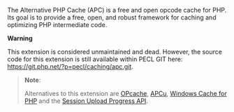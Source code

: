 The Alternative PHP Cache (APC) is a free and open opcode cache for PHP.
Its goal is to provide a free, open, and robust framework for caching
and optimizing PHP intermediate code.

**Warning**

This extension is considered unmaintained and dead. However, the source
code for this extension is still available within PECL GIT here:
https://git.php.net/?p=pecl/caching/apc.git.

> **Note**:
>
> Alternatives to this extension are
> <a href="/book/opcache.html" class="link">OPcache</a>,
> <a href="/book/apcu.html" class="link">APCu</a>,
> <a href="/book/wincache.html" class="link">Windows Cache for PHP</a>
> and the
> <a href="/session/upload-progress.html" class="link">Session Upload Progress API</a>.
